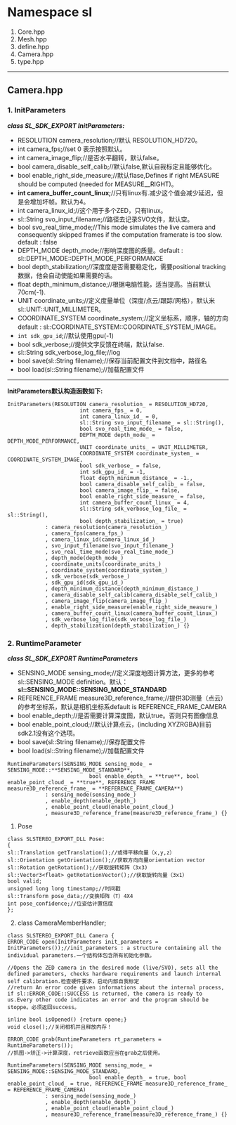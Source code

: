 # Namespace sl
1. Core.hpp
1. Mesh.hpp
1. define.hpp
1. Camera.hpp
1. type.hpp
----------------------
## Camera.hpp
### 1. InitParameters

 ___class SL_SDK_EXPORT InitParameters:___

*  RESOLUTION camera_resolution;//默认 RESOLUTION_HD720。
*  int camera_fps;//set 0 表示按照默认。
*  int camera_image_flip;//是否水平翻转，默认false。
*  bool camera_disable_self_calib;//默认false,默认自我标定且能够优化。
*  bool enable_right_side_measure;//默认flase,Defines if right MEASURE should be computed (needed for MEASURE_<XXX>_RIGHT)。
*  __int camera_buffer_count_linux;__//只有linux有.减少这个值会减少延迟，但是会增加坏帧。默认为4。
*  int camera_linux_id;//这个用于多个ZED，只有linux。
*  sl::String svo_input_filename;//路径去记录SVO文件，默认空。
*  bool svo_real_time_mode;//This mode simulates the live camera and consequently skipped frames if the computation framerate is too slow. default : false
*  DEPTH_MODE depth_mode;//影响深度图的质量。default : sl::DEPTH_MODE::DEPTH_MODE_PERFORMANCE
*  bool depth_stabilization;//深度度是否需要稳定化，需要positional tracking 数据，他会自动使能如果需要的话。
*  float depth_minimum_distance;//根据电脑性能，适当提高。当前默认70cm(-1).
*  UNIT coordinate_units;//定义度量单位（深度/点云/跟踪/网格），默认米  sl::UNIT::UNIT_MILLIMETER。
*  COORDINATE_SYSTEM coordinate_system;//定义坐标系，顺序，轴的方向default : sl::COORDINATE_SYSTEM::COORDINATE_SYSTEM_IMAGE。
*  `int sdk_gpu_id`;//默认使用gpu(-1)
*  bool sdk_verbose;//提供文字反馈在终端，默认false.
*  sl::String sdk_verbose_log_file;//log
*  bool save(sl::String filename);//保存当前配置文件到文档中，路径名
*  bool load(sl::String filename);//加载配置文件
------------------------------------------------
**InitParameters默认构造函数如下:**
```
InitParameters(RESOLUTION camera_resolution_ = RESOLUTION_HD720,
                       int camera_fps_ = 0,
                       int camera_linux_id_ = 0,
                       sl::String svo_input_filename_ = sl::String(),
                       bool svo_real_time_mode_ = false,
                       DEPTH_MODE depth_mode_ = DEPTH_MODE_PERFORMANCE,
                       UNIT coordinate_units_ = UNIT_MILLIMETER,
                       COORDINATE_SYSTEM coordinate_system_ = COORDINATE_SYSTEM_IMAGE,
                       bool sdk_verbose_ = false,
                       int sdk_gpu_id_ = -1,
                       float depth_minimum_distance_ = -1.,
                       bool camera_disable_self_calib_ = false,
                       bool camera_image_flip_ = false,
                       bool enable_right_side_measure_ = false,
                       int camera_buffer_count_linux_ = 4,
                       sl::String sdk_verbose_log_file_ = sl::String(),
                       bool depth_stabilization_ = true)
            : camera_resolution(camera_resolution_)
            , camera_fps(camera_fps_)
            , camera_linux_id(camera_linux_id_)
            , svo_input_filename(svo_input_filename_)
            , svo_real_time_mode(svo_real_time_mode_)
            , depth_mode(depth_mode_)
            , coordinate_units(coordinate_units_)
            , coordinate_system(coordinate_system_)
            , sdk_verbose(sdk_verbose_)
            , sdk_gpu_id(sdk_gpu_id_)
            , depth_minimum_distance(depth_minimum_distance_)
            , camera_disable_self_calib(camera_disable_self_calib_)
            , camera_image_flip(camera_image_flip_)
            , enable_right_side_measure(enable_right_side_measure_)
            , camera_buffer_count_linux(camera_buffer_count_linux_)
            , sdk_verbose_log_file(sdk_verbose_log_file_)
            , depth_stabilization(depth_stabilization_) {}
```
 
### 2. RuntimeParameter

___class SL_SDK_EXPORT RuntimeParameters___
*  SENSING_MODE sensing_mode;//定义深度地图计算方法，更多的参考sl::SENSING_MODE definition。默认：__sl::SENSING_MODE::SENSING_MODE_STANDARD__
*  REFERENCE_FRAME measure3D_reference_frame;//提供3D测量（点云）的参考坐标系，默认是相机坐标系default is REFERENCE_FRAME_CAMERA
*  bool enable_depth;//是否需要计算深度图，默认true。否则只有图像信息
*  bool enable_point_cloud;//默认计算点云，(including XYZRGBA)目前sdk2.1没有这个选项。
*  bool save(sl::String filename);//保存配置文件
*  bool load(sl::String filename);//加载配置文件
```
RuntimeParameters(SENSING_MODE sensing_mode_ = SENSING_MODE::**SENSING_MODE_STANDARD**,
                          bool enable_depth_ = **true**, bool enable_point_cloud_ = **true**, REFERENCE_FRAME measure3D_reference_frame_ = **REFERENCE_FRAME_CAMERA**)
            : sensing_mode(sensing_mode_)
            , enable_depth(enable_depth_)
            , enable_point_cloud(enable_point_cloud_)
            , measure3D_reference_frame(measure3D_reference_frame_) {}
```
















1. Pose
```
class SLSTEREO_EXPORT_DLL Pose:
{
sl::Translation getTranslation();//或得平移向量（x,y,z）
sl::Orientation getOrientation();//获取方向向量orientation vector
sl::Rotation getRotation();//获取旋转矩阵（3x3)
sl::Vector3<float> getRotationVector();//获取旋转向量（3x1）
bool valid;
unsigned long long timestamp;//时间戳
sl::Transform pose_data;//变换矩阵（T）4X4
int pose_confidence;//位姿估计置信度
};
```
2. class CameraMemberHandler;
```
class SLSTEREO_EXPORT_DLL Camera {
ERROR_CODE open(InitParameters init_parameters = InitParameters());//init_parameters : a structure containing all the individual parameters.一个结构体包含所有初始化参数。

//Opens the ZED camera in the desired mode (live/SVO), sets all the defined parameters, checks hardware requirements and launch internal self calibration.检查硬件要求，启动内部自我标定
//return An error code given informations about the internal process, if sl::ERROR_CODE::SUCCESS is returned, the camera is ready to us.Every other code indicates an error and the program should be stoppe。必须返回success。

inline bool isOpened() {return opene;}
void close();//关闭相机并且释放内存！

ERROR_CODE grab(RuntimeParameters rt_parameters = RuntimeParameters());
//抓图->矫正->计算深度，retrieve函数应当在grab之后使用。

RuntimeParameters(SENSING_MODE sensing_mode_ = SENSING_MODE::SENSING_MODE_STANDARD,
                          bool enable_depth_ = true, bool enable_point_cloud_ = true, REFERENCE_FRAME measure3D_reference_frame_ = REFERENCE_FRAME_CAMERA)
            : sensing_mode(sensing_mode_)
            , enable_depth(enable_depth_)
            , enable_point_cloud(enable_point_cloud_)
            , measure3D_reference_frame(measure3D_reference_frame_) {}
```
